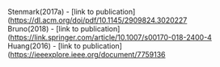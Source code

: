 Stenmark(2017a) - [link to publication](https://dl.acm.org/doi/pdf/10.1145/2909824.3020227<br />
Bruno(2018) - [link to publication](https://link.springer.com/article/10.1007/s00170-018-2400-4<br />
Huang(2016) - [link to publication](https://ieeexplore.ieee.org/document/7759136<br />
